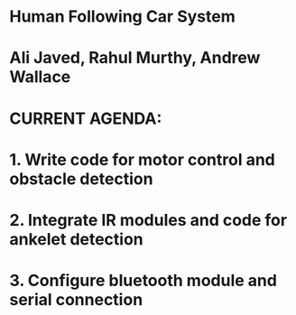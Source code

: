 # Human Following Car System
# Ali Javed, Rahul Murthy, Andrew Wallace

# CURRENT AGENDA:
# 1.  Write code for motor control and obstacle detection
# 2.  Integrate IR modules and code for ankelet detection
# 3.  Configure bluetooth module and serial connection
